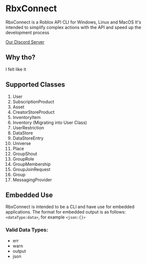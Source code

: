# RbxConnect
RbxConnect is a Roblox API CLI for Windows, Linux and MacOS
It's intended to simplify complex actions with the API and speed up the development process

[Our Discord Server](https://discord.gg/5u99Nyb9TN)

## Why tho?
I felt like it

## Supported Classes
1. User
2. SubscriptionProduct
3. Asset
4. CreatorStoreProduct
5. InventoryItem
6. Inventory (Migrating into User Class)
7. UserRestriction
8. DataStore
9. DataStoreEntry
10. Universe
11. Place
12. GroupShout
13. GroupRole
14. GroupMembership
15. GroupJoinRequest
16. Group
17. MessagingProvider

## Embedded Use
RbxConnect is intended to be a CLI and have use for embedded applications.
The format for embedded output is as follows: `<dataType:data>`, for example `<json:{}>`

### Valid Data Types:
- err
- warn
- output
- json
